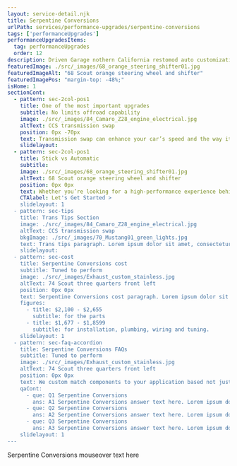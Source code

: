 ```yaml
---
layout: service-detail.njk
title: Serpentine Conversions
urlPath: services/performance-upgrades/serpentine-conversions
tags: ['performanceUpgrades']
performanceUpgradesItems:
  tag: performanceUpgrades
  order: 12
description: Driven Garage nothern California restomod auto customization and repair shop
featuredImage: ./src/_images/68_orange_steering_shifter01.jpg
featuredImageAlt: "68 Scout orange steering wheel and shifter"
featuredImagePos: "margin-top: -48%;"
isHome: 1
sectionCont:
  - pattern: sec-2col-pos1
    title: One of the most important upgrades
    subtitle: No limits offroad capability
    image: ./src/_images/84_Camaro_Z28_engine_electrical.jpg
    altText: CCS transmission swap
    position: 0px -70px
    text: Transmission swap can enhance your car’s speed and the way it handles engine power. It will also give you more control and improve your overall riding experience. Changing the transmission may be the easiest way to completely transform your driving experience from ho-hum into a gear-shifting rocket you can't wait to take cruising.
    slidelayout:
  - pattern: sec-2col-pos1
    title: Stick vs Automatic
    subtitle: 
    image: ./src/_images/68_orange_steering_shifter01.jpg
    altText: 68 Scout orange steering wheel and shifter
    position: 0px 0px
    text: Whether you’re looking for a high-performance experience behind the wheel or are just looking to make you commute easier, we’ve got you covered. Take control with a manual gearbox to precisely put your engine’s power to work. A modern automatic transmission in your classic will make quick runs out for coffee or driving to work more comfortable. We won’t judge, just give you the best setup to match your driving style.
    CTAlabel: Let's Get Started >
    slidelayout: 1
  - pattern: sec-tips
    title: Trans Tips Section
    image: ./src/_images/84_Camaro_Z28_engine_electrical.jpg
    altText: CCS transmission swap
    bkgImage: ./src/_images/70_Mustang01_green_lights.jpg
    text: Trans tips paragraph. Lorem ipsum dolor sit amet, consectetur adipiscing elit. Cras vitae dolor id enim iaculis bibendum. Fusce ut pellentesque erat. Nunc vitae viverra massa. Duis placerat a augue in eleifend. Pellentesque ut neque ex. Ut non nisi ultrices, tincidunt nunc vitae, tincidunt orci. Donec cursus sagittis felis sed tempus. Ut et viverra arcu.
    slidelayout:
  - pattern: sec-cost
    title: Serpentine Conversions cost
    subtitle: Tuned to perform
    image: ./src/_images/Exhaust_custom_stainless.jpg
    altText: 74 Scout three quarters front left
    position: 0px 0px
    text: Serpentine Conversions cost paragraph. Lorem ipsum dolor sit amet, consectetur adipiscing elit. Cras vitae dolor id enim iaculis bibendum. Fusce ut pellentesque erat. Nunc vitae viverra massa. Duis placerat a augue in eleifend. Pellentesque ut neque ex. Ut non nisi ultrices, tincidunt nunc vitae, tincidunt orci. Donec cursus sagittis felis sed tempus. Ut et viverra arcu.
    figures:
      - title: $2,100 - $2,655
        subtitle: for the parts
      - title: $1,677 - $1,8599
        subtitle: for installation, plumbing, wiring and tuning.
    slidelayout: 1
  - pattern: sec-faq-accordion
    title: Serpentine Conversions FAQs
    subtitle: Tuned to perform
    image: ./src/_images/Exhaust_custom_stainless.jpg
    altText: 74 Scout three quarters front left
    position: 0px 0px
    text: We custom match components to your application based not just on brand name - but your goals for performance and reliability. We don’t cheap out on plumbing and fittings - because who likes to watch their car burn to the ground? We spec in-tank fuel pumps with a return system every time, and have seen the failures not doing this causes. Is it harder or more expensive to do it right? Yes…. But our experience tells us to do it right and pay now, or re-do it later and pay again.
    qaCont:
      - que: Q1 Serpentine Conversions
        ans: A1 Serpentine Conversions answer text here. Lorem ipsum dolor sit amet, consectetur adipiscing elit. Cras vitae dolor id enim iaculis bibendum. Fusce ut pellentesque erat.
      - que: Q2 Serpentine Conversions
        ans: A2 Serpentine Conversions answer text here. Lorem ipsum dolor sit amet, consectetur adipiscing elit. Cras vitae dolor id enim iaculis bibendum. Fusce ut pellentesque erat.
      - que: Q3 Serpentine Conversions
        ans: A3 Serpentine Conversions answer text here. Lorem ipsum dolor sit amet, consectetur adipiscing elit. Cras vitae dolor id enim iaculis bibendum. Fusce ut pellentesque erat..
    slidelayout: 1
---
```


Serpentine Conversions mouseover text here